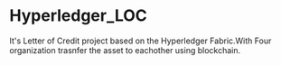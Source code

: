 # Hyperledger_LOC




It's Letter of Credit  project based on the Hyperledger Fabric.With Four organization trasnfer the asset to eachother using blockchain. 
